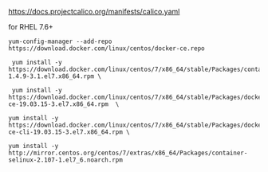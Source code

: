 
https://docs.projectcalico.org/manifests/calico.yaml 

for RHEL 7.6+ 

    yum-config-manager --add-repo https://download.docker.com/linux/centos/docker-ce.repo
	
	 yum install -y https://download.docker.com/linux/centos/7/x86_64/stable/Packages/containerd.io-1.4.9-3.1.el7.x86_64.rpm \
	
	 yum install -y  https://download.docker.com/linux/centos/7/x86_64/stable/Packages/docker-ce-19.03.15-3.el7.x86_64.rpm  \
	
	yum install -y  https://download.docker.com/linux/centos/7/x86_64/stable/Packages/docker-ce-cli-19.03.15-3.el7.x86_64.rpm \
	
 	yum install -y	http://mirror.centos.org/centos/7/extras/x86_64/Packages/container-selinux-2.107-1.el7_6.noarch.rpm
